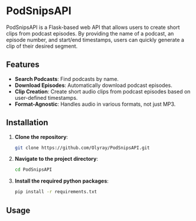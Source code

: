 # PodSnipsAPI

PodSnipsAPI is a Flask-based web API that allows users to create short clips from podcast episodes. By providing the name of a podcast, an episode number, and start/end timestamps, users can quickly generate a clip of their desired segment.

## Features

- **Search Podcasts**: Find podcasts by name.
- **Download Episodes**: Automatically download podcast episodes.
- **Clip Creation**: Create short audio clips from podcast episodes based on user-defined timestamps.
- **Format-Agnostic**: Handles audio in various formats, not just MP3.

## Installation

1. **Clone the repository**:
    ```bash
    git clone https://github.com/Olyray/PodSnipsAPI.git

2. **Navigate to the project directory**:
    ```bash
    cd PodSnipsAPI

3. **Install the required python packages**:
    ```bash
    pip install -r requirements.txt


## Usage

